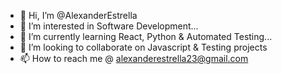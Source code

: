 - 👋 Hi, I’m @AlexanderEstrella
- 👀 I’m interested in Software Development...
- 🌱 I’m currently learning React, Python & Automated Testing...
- 💞️ I’m looking to collaborate on Javascript & Testing projects
- 📫 How to reach me @ alexanderestrella23@gmail.com

<!---
AlexanderEstrella/AlexanderEstrella is a ✨ special ✨ repository because its `README.md` (this file) appears on your GitHub profile.
You can click the Preview link to take a look at your changes.
--->
